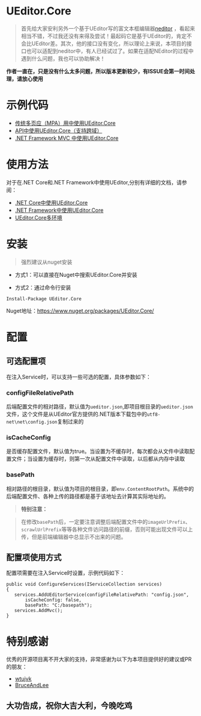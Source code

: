 # UEditor.Core

> 首先给大家安利另外一个基于UEditor写的富文本框编辑器[neditor](https://github.com/notadd/neditor) ，看起来相当不错，不过我还没有来得及尝试！最起码它是基于UEditor的，肯定不会比UEditor差。其次，他的接口没有变化，所以理论上来说，本项目的接口也可以适配到neditor中，有人已经试过了。如果在适配NEditor的过程中遇到什么问题，我也可以协助解决！

**作者一直在，只是没有什么太多问题，所以版本更新较少，有ISSUE会第一时间处理，请放心使用**

# 示例代码

- [传统多页应（MPA）用中使用UEditor.Core](https://github.com/baiyunchen/UEditor.Core/tree/master/Sample.Web)
- [API中使用UEditor.Core（支持跨域）](https://github.com/baiyunchen/UEditor.Core/tree/master/Sample.Mvc)
- [.NET Framework MVC 中使用UEditor.Core](https://github.com/baiyunchen/UEditor.Core/tree/master/Sample.Mvc)

# 使用方法

对于在.NET Core和.NET Framework中使用UEditor,分别有详细的文档，请参阅：
- [.NET Core中使用UEditor.Core](Docs/DotnetCore中的使用.md)
- [.NET Framework中使用UEditor.Core](Docs/NETFramework中使用.md)
- [UEditor.Core多环境](Docs/多环境配置.md)

# 安装
> 强烈建议从nuget安装

- 方式1：可以直接在Nuget中搜索UEditor.Core并安装

- 方式2：通过命令行安装
```
Install-Package UEditor.Core
```

Nuget地址：https://www.nuget.org/packages/UEditor.Core/

# 配置

## 可选配置项

在注入Service时，可以支持一些可选的配置，具体参数如下：

### configFileRelativePath
后端配置文件的相对路径，默认值为`ueditor.json`,即项目根目录的`ueditor.json`文件，这个文件是从UEditor官方提供的.NET版本下载包中的`utf8-net\net\config.json`复制过来的
### isCacheConfig
是否缓存配置文件，默认值为true。当设置为不缓存时，每次都会从文件中读取配置文件；当设置为缓存时，则第一次从配置文件中读取，以后都从内存中读取
### basePath
相对路径的根目录，默认值为项目的根目录，即`env.ContentRootPath`。系统中的后端配置文件、各种上传的路径都是基于该地址去计算其实际地址的。

> **特别注意：**

> 在修改`basePath`后，一定要注意调整后端配置文件中的`imageUrlPrefix`、`scrawlUrlPrefix`等等各种文件访问路径的前缀，否则可能出现文件可以上传，但是前端编辑器中总显示不出来的问题。

## 配置项使用方式
配置项需要在注入Service时设置，示例代码如下：
```
public void ConfigureServices(IServiceCollection services)
{
   services.AddUEditorService(configFileRelativePath: "config.json",
       isCacheConfig: false,
       basePath: "C:/basepath");
   services.AddMvc();
}
```

# 特别感谢
  优秀的开源项目离不开大家的支持，非常感谢为以下为本项目提供好的建议或PR的朋友：
  - [wtujvk](https://github.com/wtujvk)
  - [BruceAndLee](https://github.com/BruceAndLee)

## 大功告成，祝你大吉大利，今晚吃鸡
